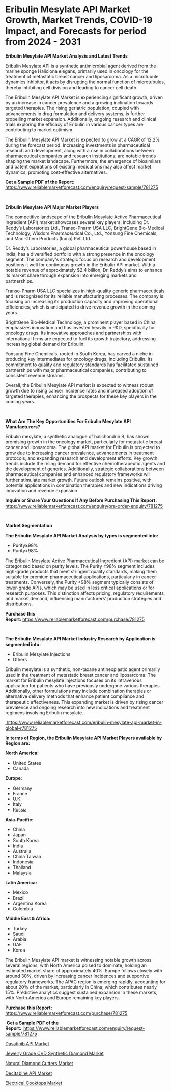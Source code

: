 <p><h1>Eribulin Mesylate API Market Growth, Market Trends, COVID-19 Impact, and Forecasts for period from 2024 - 2031</h1></p><p><strong>Eribulin Mesylate API Market Analysis and Latest Trends</strong></p>
<p><p>Eribulin Mesylate API is a synthetic antimicrobial agent derived from the marine sponge Haliclona elegans, primarily used in oncology for the treatment of metastatic breast cancer and liposarcoma. As a microtubule dynamics inhibitor, it acts by disrupting the normal function of microtubules, thereby inhibiting cell division and leading to cancer cell death. </p><p>The Eribulin Mesylate API Market is experiencing significant growth, driven by an increase in cancer prevalence and a growing inclination towards targeted therapies. The rising geriatric population, coupled with advancements in drug formulation and delivery systems, is further propelling market expansion. Additionally, ongoing research and clinical trials exploring the efficacy of Eribulin in various cancer types are contributing to market optimism.</p><p>The Eribulin Mesylate API Market is expected to grow at a CAGR of 12.2% during the forecast period. Increasing investments in pharmaceutical research and development, along with a rise in collaborations between pharmaceutical companies and research institutions, are notable trends shaping the market landscape. Furthermore, the emergence of biosimilars and patent expirations of existing medications may also affect market dynamics, promoting cost-effective alternatives.</p></p>
<p><strong>Get a Sample PDF of the Report:&nbsp;</strong> <a href="https://www.reliablemarketforecast.com/enquiry/request-sample/781275?utm_campaign=1169&utm_medium=2&utm_source=Github&utm_content=ia&utm_term=15102024&utm_id=eribulin-mesylate-api">https://www.reliablemarketforecast.com/enquiry/request-sample/781275</a></p>
<p>&nbsp;</p>
<p><strong>Eribulin Mesylate API Major Market Players</strong></p>
<p><p>The competitive landscape of the Eribulin Mesylate Active Pharmaceutical Ingredient (API) market showcases several key players, including Dr. Reddy’s Laboratories Ltd., Transo-Pharm USA LLC, BrightGene Bio-Medical Technology, Wisdom Pharmaceutical Co., Ltd., Yonsung Fine Chemicals, and Mac-Chem Products (India) Pvt. Ltd. </p><p>Dr. Reddy’s Laboratories, a global pharmaceutical powerhouse based in India, has a diversified portfolio with a strong presence in the oncology segment. The company's strategic focus on research and development positions it well for continuous growth in the Eribulin API market. With a notable revenue of approximately $2.4 billion, Dr. Reddy’s aims to enhance its market share through expansion into emerging markets and partnerships.</p><p>Transo-Pharm USA LLC specializes in high-quality generic pharmaceuticals and is recognized for its reliable manufacturing processes. The company is focusing on increasing its production capacity and improving operational efficiencies, which is anticipated to drive revenue growth in the coming years.</p><p>BrightGene Bio-Medical Technology, a prominent player based in China, emphasizes innovation and has invested heavily in R&D, specifically for oncology drugs. Its innovative approaches and partnerships with international firms are expected to fuel its growth trajectory, addressing increasing global demand for Eribulin.</p><p>Yonsung Fine Chemicals, rooted in South Korea, has carved a niche in producing key intermediates for oncology drugs, including Eribulin. Its commitment to quality and regulatory standards has facilitated sustained partnerships with major pharmaceutical companies, contributing to consistent revenue streams.</p><p>Overall, the Eribulin Mesylate API market is expected to witness robust growth due to rising cancer incidence rates and increased adoption of targeted therapies, enhancing the prospects for these key players in the coming years.</p></p>
<p>&nbsp;</p>
<p><strong>What Are The Key Opportunities For Eribulin Mesylate API Manufacturers?</strong></p>
<p><p>Eribulin mesylate, a synthetic analogue of halichondrin B, has shown promising growth in the oncology market, particularly for metastatic breast cancer and liposarcoma. The global API market for Eribulin is projected to grow due to increasing cancer prevalence, advancements in treatment protocols, and expanding research and development efforts. Key growth trends include the rising demand for effective chemotherapeutic agents and the development of generics. Additionally, strategic collaborations between pharmaceutical companies and enhanced regulatory frameworks will further stimulate market growth. Future outlook remains positive, with potential applications in combination therapies and new indications driving innovation and revenue expansion.</p></p>
<p><strong>Inquire or Share Your Questions If Any Before Purchasing This Report:</strong> <a href="https://www.reliablemarketforecast.com/enquiry/pre-order-enquiry/781275?utm_campaign=1169&utm_medium=2&utm_source=Github&utm_content=ia&utm_term=15102024&utm_id=eribulin-mesylate-api">https://www.reliablemarketforecast.com/enquiry/pre-order-enquiry/781275</a></p>
<p>&nbsp;</p>
<p><strong>Market Segmentation</strong></p>
<p><strong>The Eribulin Mesylate API Market Analysis by types is segmented into:</strong></p>
<p><ul><li>Purity≥98%</li><li>Purity<98%</li></ul></p>
<p><p>The Eribulin Mesylate Active Pharmaceutical Ingredient (API) market can be categorized based on purity levels. The Purity ≥98% segment includes high-grade products that meet stringent quality standards, making them suitable for premium pharmaceutical applications, particularly in cancer treatments. Conversely, the Purity <98% segment typically consists of lower-grade APIs, which may be used in less critical applications or for research purposes. This distinction affects pricing, regulatory requirements, and market demand, influencing manufacturers’ production strategies and distributions.</p></p>
<p><strong>Purchase this Report:&nbsp;</strong><a href="https://www.reliablemarketforecast.com/purchase/781275?utm_campaign=1169&utm_medium=2&utm_source=Github&utm_content=ia&utm_term=15102024&utm_id=eribulin-mesylate-api">https://www.reliablemarketforecast.com/purchase/781275</a></p>
<p>&nbsp;</p>
<p><strong>The Eribulin Mesylate API Market Industry Research by Application is segmented into:</strong></p>
<p><ul><li>Eribulin Mesylate Injections</li><li>Others</li></ul></p>
<p><p>Eribulin mesylate is a synthetic, non-taxane antineoplastic agent primarily used in the treatment of metastatic breast cancer and liposarcoma. The market for Eribulin mesylate injections focuses on its intravenous application for patients who have previously undergone various therapies. Additionally, other formulations may include combination therapies or alternative delivery methods that enhance patient compliance and therapeutic effectiveness. This expanding market is driven by rising cancer prevalence and ongoing research into new indications and treatment regimens involving Eribulin mesylate.</p></p>
<p><a href="https://www.reliablemarketforecast.com/eribulin-mesylate-api-market-in-global-r781275?utm_campaign=1169&utm_medium=2&utm_source=Github&utm_content=ia&utm_term=15102024&utm_id=eribulin-mesylate-api">&nbsp;https://www.reliablemarketforecast.com/eribulin-mesylate-api-market-in-global-r781275</a></p>
<p><strong>In terms of Region, the Eribulin Mesylate API Market Players available by Region are:</strong></p>
<p>
    <p> <strong> North America: </strong>
        <ul>
            <li>United States</li>
            <li>Canada</li>
        </ul>
        </p> 
    <p> <strong> Europe: </strong>
        <ul>
            <li>Germany</li>
            <li>France</li>
            <li>U.K.</li>
            <li>Italy</li>
            <li>Russia</li>
        </ul>
        </p> 
    <p> <strong> Asia-Pacific: </strong>
        <ul>
            <li>China</li>
            <li>Japan</li>
            <li>South Korea</li>
            <li>India</li>
            <li>Australia</li>
            <li>China Taiwan</li>
            <li>Indonesia</li>
            <li>Thailand</li>
            <li>Malaysia</li>
        </ul>
        </p> 
    <p> <strong> Latin America: </strong>
        <ul>
            <li>Mexico</li>
            <li>Brazil</li>
            <li>Argentina Korea</li>
            <li>Colombia</li>
        </ul>
        </p> 
    <p> <strong> Middle East & Africa: </strong>
        <ul>
            <li>Turkey</li>
            <li>Saudi</li>
            <li>Arabia</li>
            <li>UAE</li>
            <li>Korea</li>
        </ul>
    </p>
    </p>
<p><p>The Eribulin Mesylate API market is witnessing notable growth across several regions, with North America poised to dominate, holding an estimated market share of approximately 40%. Europe follows closely with around 30%, driven by increasing cancer incidences and supportive regulatory frameworks. The APAC region is emerging rapidly, accounting for about 20% of the market, particularly in China, which contributes nearly 15%. Predictive analytics suggest sustained expansion in these markets, with North America and Europe remaining key players.</p></p>
<p><strong>Purchase this Report: </strong><a href="https://www.reliablemarketforecast.com/purchase/781275?utm_campaign=1169&utm_medium=2&utm_source=Github&utm_content=ia&utm_term=15102024&utm_id=eribulin-mesylate-api">https://www.reliablemarketforecast.com/purchase/781275</a></p>
<p>&nbsp;<strong>Get a Sample PDF of the Report:&nbsp;&nbsp;</strong><a href="https://www.reliablemarketforecast.com/enquiry/request-sample/781275?utm_campaign=1169&utm_medium=2&utm_source=Github&utm_content=ia&utm_term=15102024&utm_id=eribulin-mesylate-api">https://www.reliablemarketforecast.com/enquiry/request-sample/781275</a></p>
<p><strong></strong></p>
<p><p><a href="https://github.com/junko8ojwh/Market-Research-Report-List-1/blob/main/dasatinib-api-market.md?utm_campaign=1169&utm_medium=2&utm_source=Github&utm_content=ia&utm_term=15102024&utm_id=eribulin-mesylate-api">Dasatinib API Market</a></p><p><a href="https://www.linkedin.com/pulse/emerging-technologies-reshaping-jewelry-grade-cvd-g3bbe?trk=public_post_embed_feed-article-content&utm_campaign=1169&utm_medium=2&utm_source=Github&utm_content=ia&utm_term=15102024&utm_id=eribulin-mesylate-api">Jewelry Grade CVD Synthetic Diamond Market</a></p><p><a href="https://www.linkedin.com/pulse/comprehensive-natural-diamond-cutters-market-report-bjude?trk=public_post_embed_feed-article-content&utm_campaign=1169&utm_medium=2&utm_source=Github&utm_content=ia&utm_term=15102024&utm_id=eribulin-mesylate-api">Natural Diamond Cutters Market</a></p><p><a href="https://github.com/bailee2qhthar/Market-Research-Report-List-1/blob/main/decitabine-api-market.md?utm_campaign=1169&utm_medium=2&utm_source=Github&utm_content=ia&utm_term=15102024&utm_id=eribulin-mesylate-api">Decitabine API Market</a></p><p><a href="https://issuu.com/reportprime-2/docs/electrical-cooktops-market-size-203_a1b18a424fd372?utm_campaign=1169&utm_medium=2&utm_source=Github&utm_content=ia&utm_term=15102024&utm_id=eribulin-mesylate-api">Electrical Cooktops Market</a></p></p>